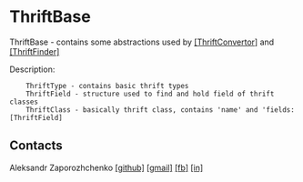# ThriftBase
ThriftBase -  contains some abstractions used by [[ThriftConvertor]](https://github.com/Maxatma/ThriftConvertor) and [[ThriftFinder]](https://github.com/Maxatma/ThriftFinder)

Description: 

        ThriftType - contains basic thrift types
        ThriftField - structure used to find and hold field of thrift classes
        ThriftClass - basically thrift class, contains 'name' and 'fields: [ThriftField]


## Contacts

Aleksandr Zaporozhchenko
[[github]](https://github.com/Maxatma)  [[gmail]](mailto:maxatma.ids@gmail.com)  [[fb]](https://www.facebook.com/profile.php?id=100008291260780)  [[in]](https://www.linkedin.com/in/maxatma/)
